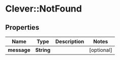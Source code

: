 # Clever::NotFound

## Properties
Name | Type | Description | Notes
------------ | ------------- | ------------- | -------------
**message** | **String** |  | [optional] 


